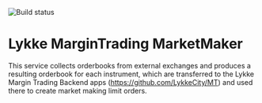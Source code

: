 ![Build status](http://teamcity.lykkex.net/app/rest/builds/aggregated/strob:(buildType:(project:(id:MarginTrading_MarketMaker)))/statusIcon.svg)

# Lykke MarginTrading MarketMaker
This service collects orderbooks from external exchanges and produces a resulting orderbook for each instrument, which are transferred to the Lykke Margin Trading Backend apps (https://github.com/LykkeCity/MT) and used there to create market making limit orders.
